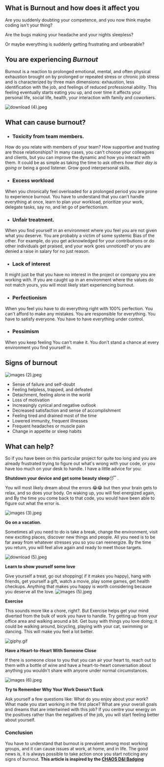 ## What is Burnout and how does it affect you



> 
 Are you suddenly doubting your competence, and you now think maybe coding isn't your thing?

> 
 Are the bugs making your headache and your nights sleepless?

> 
Or maybe everything is suddenly getting frustrating and unbearable?
 
##  You are experiencing  *Burnout* 

Burnout is a reaction to prolonged emotional, mental, and often physical exhaustion brought on by prolonged or repeated stress or chronic job stress and is characterized by three main dimensions: exhaustion, less identification with the job, and feelings of reduced professional ability. This feeling eventually starts eating you up, and over time it affects your personal life, social life, health, your interaction with family and coworkers.


![download (4).jpeg](https://cdn.hashnode.com/res/hashnode/image/upload/v1601489784582/cI9jBHkAB.jpeg)

## What can cause burnout?
- ### Toxicity from team members.
How do you relate with members of your team? How supportive and trusting are those relationships? In many cases, you can't choose your colleagues and clients, but you can improve the dynamic and how you interact with them. It could be as simple as taking the time to ask others *how their day is going* or being a good listener. Grow good interpersonal skills.
- ### Excess workload
When you chronically feel overloaded for a prolonged period you are prone to experience burnout. You have to understand that you can't handle everything at once, learn to plan your workload, prioritize your work, delegate tasks, say no, and let go of perfectionism.
- ### Unfair treatment.
When you find yourself in an environment where you feel you are not given what you deserve. You are probably a victim of some systemic Bias of the other. For example, do you get acknowledged for your contributions or do other individuals get praised, and your work goes unnoticed?  or you are denied a raise in salary for no just reason.  
- ### Lack of interest
 It might just be that you have no interest in the project or company you are working with. If you are caught up in an environment where the values do not match yours, you will most likely start experiencing burnout.

- ### Perfectionism
When you feel you have to do everything right with 100% perfection. You can't afford to make any mistakes. You are responsible for everything. You have to satisfy everyone. You have to have everything under control.

- ### Pessimism
 When you keep feeling You can't make it. You don't stand a chance at every environment you find yourself in.

## Signs of burnout
![images (2).jpeg](https://cdn.hashnode.com/res/hashnode/image/upload/v1601489917063/Pm1OkFdiO.jpeg)

- Sense of failure and self-doubt
- Feeling helpless, trapped, and defeated
- Detachment, feeling alone in the world
- Loss of motivation
- Increasingly cynical and negative outlook
- Decreased satisfaction and sense of accomplishment
- Feeling tired and drained most of the time
- Lowered immunity, frequent illnesses
- Frequent headaches or muscle pain
- Change in appetite or sleep habits


## What can help?
So if you have been on this particular project for quite too long and you are already frustrated trying to figure out what's wrong with your code, or you have too much on your desk to handle. I have a little advice for you:

> 
**Shutdown your device and get some beauty sleep**😴 .

 You will most likely dream about the errors 😂😂 but then your brain gets to relax, and so does your body. On waking up, you will feel energized again, and 
By the time you come back to that code, you would have been able to figure out what the error is.

![images (3).jpeg](https://cdn.hashnode.com/res/hashnode/image/upload/v1601490520300/0kpURMgZR.jpeg)


> 
**Go on a vacation.**

Sometimes all you need to do is take a break, change the environment, visit new exciting places, discover new things and people. All you need is to be far away from whatever stresses you so you can reenergize. By the time you return, you will feel alive again and ready to meet those targets.


![download (5).jpeg](https://cdn.hashnode.com/res/hashnode/image/upload/v1601493093903/ueeadfnvW.jpeg)
> 
**Learn to show yourself some love**

Give yourself a treat, go out shopping( if it makes you happy), hang with friends, get yourself a gift, watch a movie, play some games, get health checkups. Anything that makes you happy is worth considering because you deserve all the love.
![images (5).jpeg](https://cdn.hashnode.com/res/hashnode/image/upload/v1601493438754/x9Ifnvk8D.jpeg)

> 
**Exercise**

This sounds more like a chore, right?. But Exercise helps get your mind diverted from the bulk of work you have to handle. Try getting up from your office area and walking around a bit. Get busy with things you love doing; it could be walking around, bicycling, playing with your cat, swimming or dancing. This will make you feel a lot better.

![giphy.gif](https://cdn.hashnode.com/res/hashnode/image/upload/v1601494865876/FaywfJJN3.gif)
> 
**Have a Heart-to-Heart With Someone Close**

If there is someone close to you that you can air your heart to, reach out to them with a bottle of wine and have a heart-to-heart conversation about anything you wouldn't share with anyone under normal circumstances. 

![images (6).jpeg](https://cdn.hashnode.com/res/hashnode/image/upload/v1601494721347/3q7HaAtkv.jpeg)
> 
**Try to Remember Why Your Work Doesn't Suck**

Ask yourself a few questions like: What do you enjoy about your work? What made you start working in the first place? What are your overall goals and dreams that are intertwined with this job?
If you centre your energy on the positives rather than the negatives of the job, you will start feeling better about yourself.

### Conclusion
You have to understand that burnout is prevalent among most working groups, and it can cause issues at work, at home, and in life. The good news is, it is always possible to take action once you start noticing any signs of burnout. 
**This article is inspired by the [CHAOS D&I Badging](https://chaoss.community/diversity-and-inclusion-badging/)**

